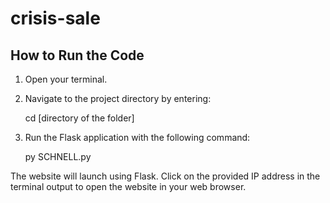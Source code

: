 # crisis-sale

How to Run the Code
-------------------

1. Open your terminal.
2. Navigate to the project directory by entering:

   cd [directory of the folder]

3. Run the Flask application with the following command:

   py SCHNELL.py

The website will launch using Flask. Click on the provided IP address in the terminal output to open the website in your web browser.
